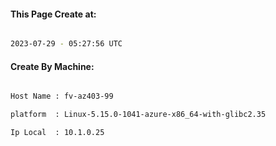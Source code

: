 
   
#### This Page Create at:

```bash

2023-07-29 - 05:27:56 UTC

```

#### Create By Machine:

```bash

Host Name : fv-az403-99

platform  : Linux-5.15.0-1041-azure-x86_64-with-glibc2.35

Ip Local  : 10.1.0.25

```

